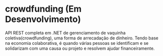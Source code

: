 # crowdfunding (Em Desenvolvimento)
API REST completa em .NET de gerenciamento de vaquinha coletiva(crowdfunding), uma forma de arrecadação de dinheiro. Tendo base na economia colaborativa, é quando várias pessoas se identificam e se solidarizam com uma causa ou projeto e resolvem ajudar financeiramente.
